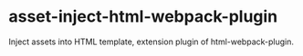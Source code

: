# asset-inject-html-webpack-plugin
Inject assets into HTML template, extension plugin of html-webpack-plugin.
